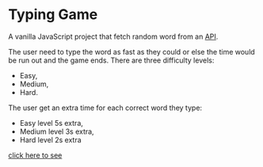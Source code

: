 # Typing Game
A vanilla JavaScript project that fetch random word from an [API](https://random-word-api.herokuapp.com/home).

The user need to type the word as fast as they could or else the time would be run out and the game ends.
There are three difficulty levels: 
- Easy, 
- Medium, 
- Hard.

The user get an extra time for each correct word they type:

- Easy level 5s extra,
- Medium level 3s extra,
- Hard level 2s extra

[click here to see](https://behnazz.github.io/typing-game/)
